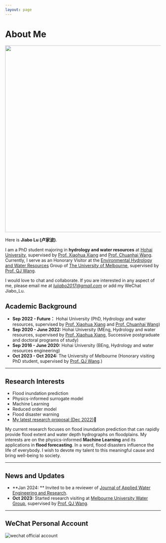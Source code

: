```yaml
---
layout: page
---
```


# About Me

<img src="https://lujiabo98.github.io/images/Jiabo.jpg" class="floatpic" width="806" height="604">

Here is **Jiabo Lu (卢家波)**.

I am a PhD student majoring in **hydrology and water resources** at [Hohai University](https://www.hhu.edu.cn/), supervised by [Prof. Xiaohua Xiang](https://jszy.hhu.edu.cn/xxh/) and [Prof. Chuanhai Wang](https://jszy.hhu.edu.cn/wch/). Currently, I serve as an Honorary Visitor at the [Environmental Hydrology and Water Resources](https://infrastructure.eng.unimelb.edu.au/research/water) Group of [The University of Melbourne](https://www.unimelb.edu.au/), supervised by [Prof. QJ Wang](https://findanexpert.unimelb.edu.au/profile/241-q-j-wang). 

I would love to chat and collaborate. If you are interested in any aspect of me, please email me at *lujiabo2017@gmail.com* or add my WeChat Jiabo_Lu.

## Academic Background

- **Sep 2022 - Future：** Hohai University (PhD, Hydrology and water resources, supervised by [Prof. Xiaohua Xiang](https://jszy.hhu.edu.cn/xxh/) and [Prof. Chuanhai Wang](https://jszy.hhu.edu.cn/wch/))
- **Sep 2020 - June 2022:** Hohai University (MEng, Hydrology and water resources, supervised by [Prof. Xiaohua Xiang](https://jszy.hhu.edu.cn/xxh/), Successive postgraduate and doctoral programs of study)
- **Sep 2016 - June 2020:** Hohai University (BEng, Hydrology and water resources engineering)
- **Oct 2023 - Oct 2024:** The University of Melbourne (Honorary visiting PhD student, supervised by [Prof. QJ Wang](https://findanexpert.unimelb.edu.au/profile/241-q-j-wang).)

---

## Research Interests

- Flood inundation prediction
- Physics-informed surrogate model
- Machine Learning
- Reduced order model
- Flood disaster warning
- [My latest research proposal (Dec 2022)](https://lujiabo98.github.io/file/proposal-2022.pdf)🔗

My current research focuses on flood inundation prediction that can rapidly provide flood extent and water depth hydrographs on floodplains. My interests are on the physics-informed **Machine Learning** and its applications in **flood forecasting**. In a word, flood disasters influence the life of everybody.  I wish to devote my talent to this meaningful cause and bring well-being to society.

---

## News and Updates

- **Jan 2024: ** Invited to be a reviewer of [Journal of Applied Water Engineering and Research](https://www.tandfonline.com/journals/tjaw20).
- **Oct 2023:** Started research visiting at [Melbourne University Water Group](https://infrastructure.eng.unimelb.edu.au/hydrology), supervised by [Prof. QJ Wang](https://findanexpert.unimelb.edu.au/profile/241-q-j-wang).

---

## WeChat Personal Account

![wechat official account](https://lujiabo98.github.io/images/wechat_personal_account.png)